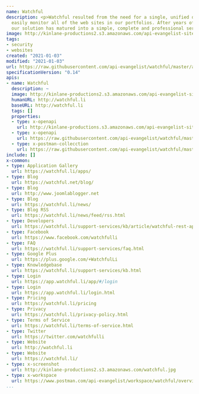 ```yaml
---
name: Watchful
description: <p>Watchful resulted from the need for a single, unified dashboard to
  easily monitor all of the web sites in our portfolios. After years of evolution,
  our solution has matured into a simple, complete and professional service.&nbsp;</p>
image: http://kinlane-productions2.s3.amazonaws.com/api-evangelist-site/company/logos/watchful-li-logo.jpg
tags:
- security
- websites
created: "2021-01-03"
modified: "2021-01-03"
url: https://raw.githubusercontent.com/api-evangelist/watchful/master/apis.json
specificationVersion: "0.14"
apis:
- name: Watchful
  description: ~
  image: http://kinlane-productions2.s3.amazonaws.com/api-evangelist-site/company/logos/watchful-li-logo.jpg
  humanURL: http://watchful.li
  baseURL: http://watchful.li
  tags: []
  properties:
  - type: x-openapi
    url: http://kinlane-productions.s3.amazonaws.com/api-evangelist-site/company/openapis/watchful.json
  - type: x-openapi
    url: https://raw.githubusercontent.com/api-evangelist/watchful/master/watchful-openapi.json
  - type: x-postman-collecction
    url: https://raw.githubusercontent.com/api-evangelist/watchful/master/watchful-postman-collection.json
include: []
x-common:
- type: Application Gallery
  url: https://watchful.li/apps/
- type: Blog
  url: https://watchful.net/blog/
- type: Blog
  url: http://www.joomlablogger.net
- type: Blog
  url: https://watchful.li/news/
- type: Blog RSS
  url: https://watchful.li/news/feed/rss.html
- type: Developers
  url: https://watchful.li/support-services/kb/article/watchful-rest-api
- type: Facebook
  url: https://www.facebook.com/watchfulli
- type: FAQ
  url: https://watchful.li/support-services/faq.html
- type: Google Plus
  url: https://plus.google.com/+WatchfulLi
- type: Knowledgebase
  url: https://watchful.li/support-services/kb.html
- type: Login
  url: https://app.watchful.li/app/#/login
- type: Login
  url: https://app.watchful.li/login.html
- type: Pricing
  url: https://watchful.li/pricing
- type: Privacy
  url: https://watchful.li/privacy-policy.html
- type: Terms of Service
  url: https://watchful.li/terms-of-service.html
- type: Twitter
  url: https://twitter.com/watchfulli
- type: Website
  url: http://watchful.li
- type: Website
  url: https://watchful.li/
- type: x-screenshot
  url: http://kinlane-productions2.s3.amazonaws.com/watchful.jpg
- type: x-workspace
  url: https://www.postman.com/api-evangelist/workspace/watchful/overview
...
```

